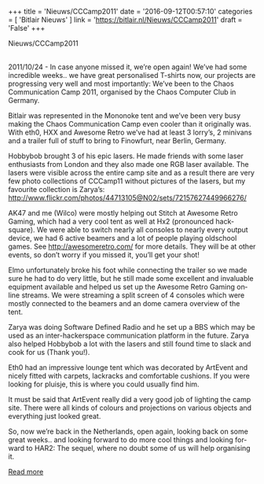 +++
title = 'Nieuws/CCCamp2011'
date = '2016-09-12T00:57:10'
categories = [ 
 'Bitlair Nieuws' 
] 
link = 'https://bitlair.nl/Nieuws/CCCamp2011'
draft = 'False'
+++

<div class="mw-content-ltr mw-parser-output" dir="ltr" lang="en"><p><a class="mw-selflink selflink">Nieuws/CCCamp2011</a>
</p></div><div class="mw-content-ltr mw-parser-output" dir="ltr" lang="en"><p><br />
2011/10/24 - In case anyone missed it, we’re open again!
We’ve had some incredible weeks.. we have great personalised T-shirts now, our projects are progressing very well and most importantly: We’ve been to the Chaos Communication Camp 2011, organised by the Chaos Computer Club in Germany.
</p><p>Bitlair was represented in the Mononoke tent and we’ve been very busy making the Chaos Communication Camp even cooler than it originally was. With eth0, HXX and Awesome Retro we’ve had at least 3 lorry’s, 2 minivans and a trailer full of stuff to bring to Finowfurt, near Berlin, Germany.
</p><p>Hobbybob brought 3 of his epic lasers. He made friends with some laser enthusiasts from London and they also made one RGB laser available. The lasers were visible across the entire camp site and as a result there are very few photo collections of CCCamp11 without pictures of the lasers, but my favourite collection is Zarya’s: <a class="external free" href="http://www.flickr.com/photos/44713105@N02/sets/72157627449966276/" rel="nofollow">http://www.flickr.com/photos/44713105@N02/sets/72157627449966276/</a>
</p><p>AK47 and me (Wilco) were mostly helping out Stitch at Awesome Retro Gaming, which had a very cool tent as well at Hx2 (pronounced hack-square). We were able to switch nearly all consoles to nearly every output device, we had 6 active beamers and a lot of people playing oldschool games. See <a class="external free" href="http://awesomeretro.com/" rel="nofollow">http://awesomeretro.com/</a> for more details. They will be at other events, so don’t worry if you missed it, you’ll get your shot!
</p><p>Elmo unfortunately broke his foot while connecting the trailer so we made sure he had to do very little, but he still made some excellent and invaluable equipment available and helped us set up the Awesome Retro Gaming online streams. We were streaming a split screen of 4 consoles which were mostly connected to the beamers and an dome camera overview of the tent.
</p><p>Zarya was doing Software Defined Radio and he set up a BBS which may be used as an inter-hackerspace communication platform in the future. Zarya also helped Hobbybob a lot with the lasers and still found time to slack and cook for us (Thank you!).
</p><p>Eth0 had an impressive lounge tent which was decorated by ArtEvent and nicely fitted with carpets, lackracks and comfortable cushions. If you were looking for pluisje, this is where you could usually find him.
</p><p>It must be said that ArtEvent really did a very good job of lighting the camp site. There were all kinds of colours and projections on various objects and everything just looked great.
</p><p>So, now we’re back in the Netherlands, open again, looking back on some great weeks.. and looking forward to do more cool things and looking forward to HAR2: The sequel, where no doubt some of us will help organising it.
</p></div>

[Read more](https://bitlair.nl/Nieuws/CCCamp2011)